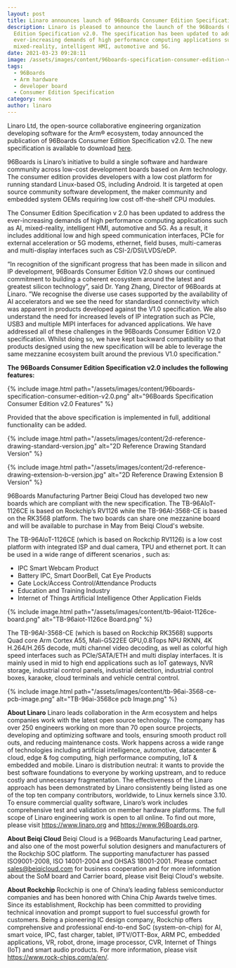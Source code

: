 ```yaml
---
layout: post
title: Linaro announces launch of 96Boards Consumer Edition Specification v2.0
description: Linaro is pleased to announce the launch of the 96Boards Consumer
  Edition Specification v2.0. The specification has been updated to address the
  ever-increasing demands of high performance computing applications such as AI,
  mixed-reality, intelligent HMI, automotive and 5G.
date: 2021-03-23 09:28:11
image: /assets/images/content/96boards-specification-consumer-edition-v2.jpg
tags:
  - 96Boards
  - Arm hardware
  - developer board
  - Consumer Edition Specification
category: news
author: linaro
---
```

Linaro Ltd, the open-source collaborative engineering organization developing software for the Arm® ecosystem, today announced the publication of 96Boards Consumer Edition Specification v2.0. The new specification is available to download [here](https://www.96boards.org/specifications/).

96Boards is Linaro’s initiative to build a single software and hardware community across low-cost development boards based on Arm technology. The consumer edition provides developers with a low cost platform for running standard Linux-based OS, including Android. It is targeted at open source community software development, the maker community and embedded system OEMs requiring low cost off-the-shelf CPU modules. 

The Consumer Edition Specification v 2.0 has been updated to address the ever-increasing demands of high performance computing applications such as AI, mixed-reality, intelligent HMI, automotive and 5G. As a result, it includes additional low and high speed communication interfaces, PCIe for external acceleration or 5G modems, ethernet, field buses, multi-cameras and multi-display interfaces such as CSI-2/DSI/LVDS/eDP.

“In recognition of the significant progress that has been made in silicon and IP development, 96Boards Consumer Edition V2.0 shows our continued commitment to building a coherent ecosystem around the latest and greatest silicon technology”, said Dr. Yang Zhang, Director of 96Boards at Linaro. ”We recognise the diverse use cases supported by the availability of AI accelerators and we see the need for standardised connectivity which was apparent in products developed against the V1.0 specification. We also understand the need for increased levels of IP integration such as PCIe, USB3 and multiple MIPI interfaces for advanced applications. We have addressed all of these challenges in the 96Boards Consumer Edition V2.0 specification. Whilst doing so, we have kept backward compatibility so that products designed using the new specification will be able to leverage the same mezzanine ecosystem built around the previous V1.0 specification.” 

**The 96Boards Consumer Edition Specification v2.0 includes the following features:**

{% include image.html path="/assets/images/content/96boards-specification-consumer-edition-v2.0.png" alt="96Boards Specification Consumer Edition v2.0 Features" %}

Provided that the above specification is implemented in full, additional functionality can be added. 

{% include image.html path="/assets/images/content/2d-reference-drawing-standard-version.jpg" alt="2D Reference Drawing Standard Version" %}

{% include image.html path="/assets/images/content/2d-reference-drawing-extension-b-version.jpg" alt="2D Reference Drawing Extension B Version" %}

96Boards Manufacturing Partner Beiqi Cloud has developed two new boards which are compliant with the new specification. The TB-96AIoT-1126CE is based on Rockchip’s RV1126 while the TB-96AI-3568-CE is based on the RK3568 platform. The two boards can share one mezzanine board and will be available to purchase in May from Beiqi Cloud's website.

The TB-96AIoT-1126CE (which is based on Rockchip RV1126) is a low cost platform with integrated ISP and dual camera, TPU and ethernet port.  It can be used in a wide range of different scenarios , such as:

* IPC Smart Webcam Product
* Battery IPC, Smart DoorBell, Cat Eye Products
* Gate Lock/Access Control/Attendance Products
* Education and Training Industry
* Internet of Things Artificial Intelligence Other Application Fields

{% include image.html path="/assets/images/content/tb-96aiot-1126ce-board.png" alt="TB-96aiot-1126ce Board.png" %}

The TB-96AI-3568-CE (which is based on Rockchip RK3568) supports Quad core Arm Cortex A55, Mali-G522EE GPU,0.8Tops NPU RKNN, 4K H.264/H.265 decode, multi channel video decoding, as well as colorful high speed interfaces such as PCIe/SATA/ETH and multi display interfaces. It is mainly used in mid to high end applications such as IoT gateways, NVR storage, industrial control panels, industrial detection, industrial control boxes, karaoke, cloud terminals and vehicle central control.

{% include image.html path="/assets/images/content/tb-96ai-3568-ce-pcb-image.png" alt="TB-96ai-3568ce pcb Image.png" %}

**About Linaro**
Linaro leads collaboration in the Arm ecosystem and helps companies work with the latest open source technology. The company has over 250 engineers working on more than 70 open source projects, developing and optimizing software and tools, ensuring smooth product roll outs, and reducing maintenance costs. Work happens across a wide range of technologies including artificial intelligence, automotive, datacenter & cloud, edge & fog computing, high performance computing, IoT & embedded and mobile. Linaro is distribution neutral: it wants to provide the best software foundations to everyone by working upstream, and to reduce costly and unnecessary fragmentation. The effectiveness of the Linaro approach has been demonstrated by Linaro consistently being listed as one of the top ten company contributors, worldwide, to Linux kernels since 3.10.
To ensure commercial quality software, Linaro’s work includes comprehensive test and validation on member hardware platforms. The full scope of Linaro engineering work is open to all online. To find out more, please visit <https://www.linaro.org> and <https://www.96Boards.org>.

**About Beiqi Cloud**
Beiqi Cloud is a 96Boards Manufacturing Lead partner, and also one of the most powerful solution designers and manufacturers of the Rockchip SOC platform. The supporting manufacturer has passed ISO9001-2008, ISO 14001-2004 and OHSAS 18001-2001. Please contact sales@beiqicloud.com for business cooperation and for more information about the SoM board and Carrier board, please visit [](https://www.beiqicloud.com)Beiqi Cloud's website.

**About Rockchip**
Rockchip is one of China’s leading fabless semiconductor companies and has been honored with China Chip Awards twelve times. Since its establishment, Rockchip has been committed to providing technical innovation and prompt support to fuel successful growth for customers. Being a pioneering IC design company, Rockchip offers comprehensive and professional end-to-end SoC (system-on-chip) for AI, smart voice, IPC, fast charger, tablet, IPTV/OTT-Box, ARM PC, embedded applications, VR, robot, drone, image processor, CVR, Internet of Things (IoT) and smart audio products. For more information, please visit <https://www.rock-chips.com/a/en/>.